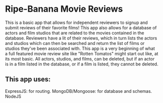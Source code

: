 # Ripe-Banana Movie Reviews
This is a basic app that allows for independent reviewers to signup and submit reviews of their favorite films! This app also allows for a database of actors and film studios that are related to the movies contained in the database. Reviewers have a lit of their reviews, which in turn lists the actors and studios which can then be searched and return the list of films or studios they've been associated with. This app is a very beginning of what a full featured movie review site like "Rotten Tomatos" might start out like, at its most basic.
All actors, studios, and films, can be deleted, but if an actor is in a film listed in the database, or if a film is listed, they cannot be deleted. 

## This app uses:
ExpressJS: for routing.
MongoDB/Mongoose: for database and schemas.
NodeJS
